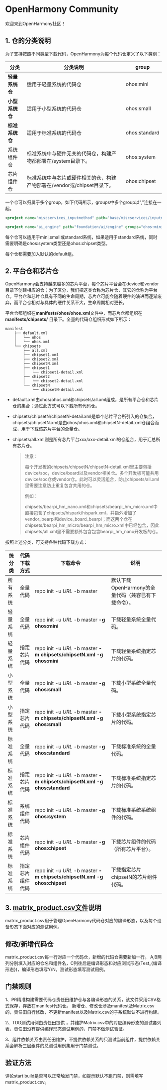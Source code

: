 # OpenHarmony Community
欢迎来到OpenHarmony社区！

## 1. 仓的分类说明

为了支持按照不同类型下载代码，OpenHarmony为每个代码仓定义了以下类别：

| 分类           | 分类说明                                                     | group         |
| -------------- | ------------------------------------------------------------ | ------------- |
| **轻量系统仓** | 适用于轻量系统的代码仓                                       | ohos:mini     |
| **小型系统仓** | 适用于小型系统的代码仓                                       | ohos:small    |
| **标准系统仓** | 适用于标准系统的代码仓                                       | ohos:standard |
| 系统组件仓     | 标准系统中与硬件无关的代码仓，构建产物都部署在/system目录下。 | ohos:system   |
| 芯片组件仓     | 标准系统中与芯片或硬件相关的仓，构建产物部署在/vendor或/chipset目录下。 | ohos:chipset  |

一个仓可以归属于多个group，如下代码所示，groups中多个group以","连接在一起。

```xml
<project name="miscservices_inputmethod" path="base/miscservices/inputmethod" groups="ohos:standard,ohos:system"/>

<project name="ai_engine" path="foundation/ai/engine" groups="ohos:mini,ohos:small,ohos:standard,ohos:system"/>
```

每个仓可以适用于mini,small或standard系统，如果适用于standard系统，同时需要明确是ohos:system类型还是ohos:chipset类型。

每个仓都需要加入默认的default组。

## 2. 平台仓和芯片仓

OpenHarmony会支持越来越多的芯片平台，每个芯片平台会在device和vendor目录下创建相应的仓；为了区分，我们把这类仓称为芯片仓，其它的仓称为平台仓。平台仓和芯片仓具有不同的生命周期，芯片仓可能会随着硬件的演进而逐渐废弃，而平台仓相对与具体的硬件关系不大，生命周期相对更长。

平台仓都组织在**manifests/ohos/ohos.xml**文件中，而芯片仓都组织在**manifests/chipsets/** 目录下。全量的代码仓组织形式如下所示：

```
manifest
    ├── default.xml
    │   └── ohos
    │   └── ohos.xml
    └── chipsets
        ├── all.xml
        ├── chipset1.xml
        ├── chipset2.xml
        ├── chipsetN.xml
        ├── chipset1
        │   └── chipset1-detail.xml
        ├── chipset2
        │   └── chipset2-detail.xml
        └── chipsetN
            └── chipsetN-detail.xml
```

- default.xml由ohos/ohos.xml和chipsets/all.xml组成，是所有平台仓和芯片仓的集合；通过此方式可以下载所有代码仓。

- chipsets/chipsetN/chipsetN-detail.xml是单个芯片平台所引入的仓集合，chipsets/chipsetN.xml是由ohos/ohos.xml和chipsetN-detail.xml仓组合而成，用于下载该芯片平台的全量仓。

- chipsets/all.xml则是所有芯片平台xxx/xxx-detail.xml的仓组合，用于汇总所有芯片仓。

  > 注意：
  >
  > 每个开发板的chipsets/chipsetN/chipsetN-detail.xml里主要包括device/soc，device/board以及vendor相关仓。多个开发板可能共用device/soc仓或vendor仓。此时可以灵活组合，防止chipsets/all.xml里需要注意防止重复包含共用的仓。
  >
  > 例如：
  >
  > chipsets/bearpi_hm_nano.xml和chipsets/bearpi_hm_micro.xml中直接包含了chipsets/hispark/hispark.xml，并额外增加了vendor_bearpi和device_board_bearpi；而这两个仓在chipsets/bearpi_hm_micro/bearpi_hm_micro.xml中已经包含，因此chipsets/all.xml里不需要额外包含包含bearpi_hm_nano开发板的仓。


按照上述分类，可支持各种代码下载方式：

| **统分类** | **代码下载方式** | **下载命令**                                                 | **说明**                                            |
| ---------- | ---------------- | ------------------------------------------------------------ | --------------------------------------------------- |
| 所有系统   | 全量代码         | repo init -u *URL* -b master                                 | 默认下载OpenHarmony的全量代码（兼容已有下载命令）。 |
| 轻量系统   | 全量代码         | repo init -u *URL* -b master **-g ohos:mini**                | 下载轻量系统全量代码。                              |
| 轻量系统   | 指定芯片代码     | repo init -u *URL* -b master **-m chipsets/chipsetN.xml -g ohos:mini** | 下载轻量系统指定芯片的代码。                        |
| 小型系统   | 全量代码         | repo init -u *URL* -b master **-g ohos:small**               | 下载小型系统全量代码。                              |
| 小型系统   | 指定芯片代码     | repo init -u *URL* -b master **-m chipsets/chipsetN.xml -g ohos:small** | 下载小型系统指定芯片的代码。                        |
| 标准系统   | 全量代码         | repo init -u *URL* -b master **-g ohos:standard**            | 下载标准系统的全量代码。                            |
| 标准系统   | 指定芯片代码     | repo init -u *URL* -b master **-m chipsets/chipsetN.xml -g ohos:standard** | 下载标准系统指定芯片的代码。                        |
| 标准系统   | 系统组件代码     | repo init -u *URL* -b master **-g ohos:system**              | 下载标准系统系统组件的代码。                        |
| 标准系统   | 芯片组件代码     | repo init -u *URL* -b master **-g ohos:chipset**             | 下载芯片组件的代码（所有芯片平台）。                |
| 标准系统   | 指定芯片组件代码 | repo init -u *URL* -b master **-m chipsets/chipsetN.xml -g ohos:chipset** | 下载指定芯片chipsetN的芯片组件代码。                |




## 3. [matrix_product.csv文件](https://gitcode.com/openharmony/manifest/blob/master/matrix_product.csv)说明
matrix_product.csv用于管理OpenHarmony代码仓对应的编译形态，以及每个设备形态下面对应的测试用例。


## 修改/新增代码仓
matrix_product.csv每一行对应一个代码仓，新增的代码仓需要新加一行。
A,B两列分别填入对应的仓名和组件名，C列往后是编译形态和对应测试形态(Test_{编译形态})，编译形态填写Y/N，测试形态填写测试用例。

## 门禁规则
1、PR精准构建需要代码仓责任田维护仓与各编译形态的关系，该文件采用CSV格式保存，存放在manifest代码仓。
新增仓、修改仓涉及manifest及Matrix.csv的，责任田自行修改，不更新manifest以及Matrix.csv的子系统默认不进行构建。

2、TDD测试用例由责任田提供 ，并维护Matrix.csv中的对应编译形态的测试套列表，责任田没有提供编译形态测试用例的，门禁不做测试验证。

3、组件依赖关系由责任田维护，不提供依赖关系的只测试当前组件，提供依赖关系会解析三层组件的总测试用例集用于门禁测试。

## 验证方法
评论start build是否可以正常触发门禁，如提示默认不跑门禁，则需填写matrix_product.csv。
